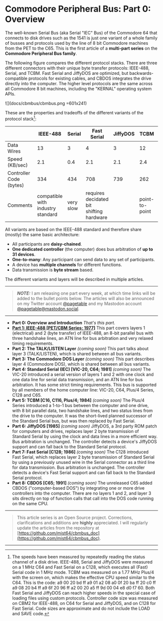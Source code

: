 # Commodore Peripheral Bus: Part 0: Overview

The well-known Serial Bus (aka Serial "IEC" Bus) of the Commodore 64 that connects to disk drives such as the 1541 is just one variant of a whole family of busses and protocols used by the line of 8 bit Commodore machines from the PET to the C65. This is the first article of a **multi-part series** on the **Commodore Peripheral Bus family**.

The following figure compares the different protocol stacks. There are three different connectors with their unique byte transfer protocols: IEEE-488, Serial, and TCBM. Fast Serial and JiffyDOS are optimized, but backwards-compatible protocols for existing cables, and CBDOS integrates the drive directly into the computer. The higher level protocols are the same across all Commodore 8 bit machines, including the "KERNAL" operating system APIs.

![](docs/cbmbus/cbmbus.png =601x241)

These are the properties and tradeoffs of the different variants of the protocol stack[^1]:

|                         | IEEE-488 | Serial        | Fast Serial   | JiffyDOS    | TCBM                   | CBDOS       |
|-------------------------|----------|---------------|---------------|-------------|------------------------|-------------|
| Data Wires              | 13       | 3             | 4             | 3           | 12                     | -           |
| Speed (KB/sec)          | 2.1      | 0.4           | 2.1           | 2.1         | 2.4                    | &infin;     |
| Controller Code (bytes) | 334      | 434           | 708           | 739         | 262                    | 0           |
| Comments                | compatible with industry standard | very slow | requires decidated bit shifting hardware | | point-to-point |drive integrated into computer |

All variants are based on the IEEE-488 standard and therefore share (mostly) the same basic architecture:
* All participants are **daisy-chained**.
* **One dedicated controller** (the computer) does bus arbitration of **up to 31 devices**.
* **One-to-many**: Any participant can send data to any set of participants.
* A device has **multiple channels** for different functions.
* Data transmission is **byte stream** based.

The different variants and layers will be described in multiple articles.

<hr/>

> **_NOTE:_**  I am releasing one part every week, at which time links will be added to the bullet points below. The articles will also be announced on my Twitter account <a href="https://twitter.com/pagetable">@pagetable</a> and my Mastodon account <a href="https://mastodon.social/@pagetable">@pagetable&#64;mastodon.social</a>.

<hr/>

* **Part 0: Overview and Introduction**
*That's this part.*
* **[Part 1: IEEE-488 [PET/CBM Series; 1977]](https://www.pagetable.com/?p=1023)**
This part covers layers 1 (electrical) and 2 (byte transfer) of IEEE-488, an 8-bit parallel bus with three handshake lines, an ATN line for bus arbitration and very relaxed timing requirements. 
* **Part 2: The TALK/LISTEN Layer** *(coming soon)*
This part talks about layer 3 (TALK/LISTEN), which is shared between all bus variants.
* **Part 3: The Commodore DOS Layer** *(coming soon)*
This part describes layer 4 (Commodore DOS), which is shared between all bus variants.
* **Part 4: Standard Serial (IEC) [VIC-20, C64; 1981]** *(coming soon)*
The VIC-20 introduced a serial version of layers 1 and 2 with one clock and one data line for serial data transmission, and an ATN line for bus arbitration. It has some strict timing requirements. This bus is supported by all members of the home computer line: VIC-20, C64, Plus/4 Series, C128 and C65.
* **Part 5: TCBM [C16, C116, Plus/4; 1984]** *(coming soon)*
The Plus/4 Series introduced a 1-to-1 bus between the computer and one drive, with 8 bit parallel data, two handshake lines, and two status lines from the drive to the computer. It was the short-lived planned successor of the Standard Serial bus, but was then replaced by Fast Serial.
* **Part 6: JiffyDOS [1985]** *(coming soon)*
JiffyDOS, a 3rd party ROM patch for computers and drives, replaces layer 2 byte transmission of Standard Serial by using the clock and data lines in a more efficient way. Bus arbitration is unchanged. The controller detects a device's JiffyDOS support and can fall back to the Standard Serial protocol.
* **Part 7: Fast Serial [C128; 1986]** *(coming soon)*
The C128 introduced Fast Serial, which replaces layer 2 byte transmission of Standard Serial by using a previously unused wire in the Serial connector as a third line for data transmission. Bus arbitration is unchanged. The controller detects a device's Fast Serial support and can fall back to the Standard Serial protocol.
* **Part 8: CBDOS [C65; 1991]** *(coming soon)*
The unreleased C65 added CBDOS ("computer-based DOS") by integrating one or more drive controllers into the computer. There are no layers 1 and 2, and layer 3 sits directly on top of function calls that call into the DOS code running on the same CPU.

<hr/>

> This article series is an Open Source project. Corrections, clarifications and additions are **highly** appreciated. I will regularly update the articles from the repository at [https://github.com/mist64/cbmbus_doc](https://github.com/mist64/cbmbus_doc).

<hr/>

[^1]: The speeds have been measured by repeatedly reading the status channel of a disk drive. IEEE-488, Serial and JiffyDOS were measured on a 1 MHz C64 and Fast Serial on a C128, which executes all (Fast) Serial code in 1 MHz mode. TCBM was measured on a 1.77 MHz Plus/4 with the screen on, which makes the effective CPU speed similar to the C64. This is the code: a9 00 20 bd ff a9 01 a2 08 a0 0f 20 ba ff 20 c0 ff a9 08 20 b4 ff a9 6f 20 96 ff a2 00 20 a5 ff 9d 00 04 e8 d0 f7 60. Both Fast Serial and JiffyDOS can reach higher speeds in the special case of loading files using custom protocols. Controller code size was measured on CBM2 for IEEE-488, on C64 for Serial and JiffyDOS, and on C128 for Fast Serial. Code sizes are approximate and do not include the LOAD and SAVE code.

<!---

f0ed-f0f4 (7)
f8ea-f911 (39)
fb97-fc9a (259)
----
+305




* size
	* controller!
	* IEEE: CBM2
	* Serial: C64
	* Fast: C128
	* TCBM: EC8B-ED18, EDD4-EDEA, EDFA-EE5D
		* = 99 + 22 + 141 = 262

>2000 a9 08 20 b4 ff a9 6f 20 96 ff a2 00 20 a5 ff ca d0 fa 60
break 2000
break 2012
break 2015
g
sys8192
g

# inc $d020
>2000 a9 08 20 b4 ff a9 6f 20 96 ff a2 00 20 a5 ff ee 20 d0 ca d0 f7 60

# jsr $ffd2
>2000 a9 08 20 b4 ff a9 6f 20 96 ff a2 00 20 a5 ff 20 d2 ff ca d0 f7 60

# sta $0400,x (C64)
>2000 a9 00 20 bd ff a9 01 a2 08 a0 0f 20 ba ff 20 c0 ff a9 08 20 b4 ff a9 6f 20 96 ff a2 00 20 a5 ff 9d 00 04 e8 d0 f7 60

# sta $0400,x (C128; 16 bytes only)
>2000 a9 00 20 bd ff a9 01 a2 08 a0 0f 20 ba ff 20 c0 ff a9 08 20 b4 ff a9 6f 20 96 ff a2 f0 20 a5 ff 9d 00 04 e8 d0 f7 60

# sta $0c00,x (Plus/4)
>2000 a9 00 20 bd ff a9 01 a2 08 a0 0f 20 ba ff 20 c0 ff a9 08 20 b4 ff a9 6f 20 96 ff a2 00 20 a5 ff 9d 00 0c e8 d0 f7 60

# sta $1e00,x (VIC-20)
>1000 a9 00 20 bd ff a9 01 a2 08 a0 0f 20 ba ff 20 c0 ff a9 08 20 b4 ff a9 6f 20 96 ff a2 00 20 a5 ff 9d 00 1e e8 d0 f7 60
break 1000
break 1026

# two loops (C64)
>2000 a9 00 20 bd ff a9 01 a2 08 a0 0f 20 ba ff 20 c0 ff a9 08 20 b4 ff a9 6f 20 96 ff a2 00 20 a5 ff 9d 00 04 e8 d0 f7 20 a5 ff 9d 00 04 e8 d0 f7 60
break 2027
break 2031

# IEEE cart
>2000 a9 08 20 d7 cb a9 6f 20 27 cc a2 00 20 b4 cc ca d0 fa 60

# IEEE cart; sta $0400,x

>2000 a9 08 20 d7 cb a9 6f 20 27 cc a2 00 20 b4 cc 9d 00 04 e8 d0 f7 60

* VIC-20 Serial
	* VIC-20/1540     2614 -> 0.38
* C64 Serial
	* VIC-20/1541     2941 -> 0.34
	* VIC-20/1581     2767 -> 0.36
	* C64/1541:       2616 -> 0.38
	* C64/1581:       2426 -> 0.41
	* C64/J1541:      2274 -> 0.44
	* Plus/4, 1541:   5163 -> 0.34
* JiffyDOS
	* C64J/1541:       472 -> 2.1
* Fast Serial
	* C128/1571:       487 -> 2.1
* TCBM
	* Plus/4, 1551:    746 -> 2.4(1.3)
* IEEE-488
	* IEEE-488 cart:   479 -> 2.1


12567 cycles
199 lines
$ec -> $7b
236 -> 123
235 -> 312 -> 123

# Misc

* interesting historical detail:
	* they started with a complex industry standard
	* didn't support all use features, but allowed users to do so
	* newer variants tried to pull over some of the unused features as well
		* Serial supports one-to-many
		* Serial supports device-to-device
	* they were only slowly removed
		* Fast Serial breaks SRQ
		* Fast Serial breaks device-to-device for different protocol versions
		* TCBM amnd CBDOS break device-to-device and one-to-many

-->
